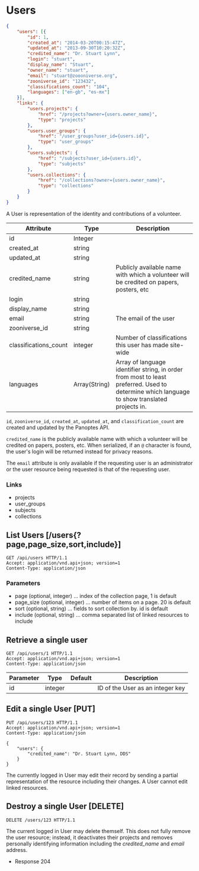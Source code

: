 # Users

```json
{
    "users": [{
        "id": 1,
        "created_at": "2014-03-20T00:15:47Z",
        "updated_at": "2013-09-30T10:20:32Z",
        "credited_name": "Dr. Stuart Lynn",
        "login": "stuart",
        "display_name": "Stuart",
        "owner_name": "stuart",
        "email": "stuart@zoooniverse.org",
        "zooniverse_id": "123432",
        "classifications_count": "104",
        "languages": ["en-gb", "es-mx"]
    }],
    "links": {
        "users.projects": {
            "href": "/projects?owner={users.owner_name}",
            "type": "projects"
        },
        "users.user_groups": {
            "href": "/user_groups?user_id={users.id}",
            "type": "user_groups"
        },
        "users.subjects": {
            "href": "/subjects?user_id={users.id}",
            "type": "subjects"
        },
        "users.collections": {
            "href": "/collections?owner={users.owner_name}",
            "type": "collections"
        }
    }
}
```

A User is representation of the identity and contributions of a volunteer.

Attribute | Type | Description
--------- | ---- | -----------
id | Integer |
created_at | string |
updated_at | string |
credited_name | string | Publicly available name with which a volunteer will be credited on papers, posters, etc
login | string |
display_name | string |
email | string | The email of the user
zooniverse_id | string
classifications_count | integer | Number of classifications this user has made site-wide
languages | Array(String) | Array of language identifier string, in order from most to least preferred. Used to determine which language to show translated projects in.

`id`, `zooniverse_id`, `created_at`, `updated_at`, and `classification_count`
 are created and updated by the Panoptes API.

 `credited_name` is the publicly available name with which a volunteer will be
 credited on papers, posters, etc. When serialized, if an `@` character is
 found, the user's login will be returned instead for privacy reasons.

The `email` attribute is only available if the requesting user is an
administrator or the user resource being requested is that of the requesting
user.

### Links

- projects
- user_groups
- subjects
- collections

## List Users [/users{?page,page_size,sort,include}]

```http
GET /api/users HTTP/1.1
Accept: application/vnd.api+json; version=1
Content-Type: application/json
```
### Parameters

+ page (optional, integer) ... index of the collection page, 1 is default
+ page_size (optional, integer) ... number of items on a page. 20 is default
+ sort (optional, string) ... fields to sort collection by. id is default
+ include (optional, string) ... comma separated list of linked resources to include

## Retrieve a single user

```http
GET /api/users/1 HTTP/1.1
Accept: application/vnd.api+json; version=1
Content-Type: application/json
```

Parameter | Type | Default | Description
--------- | ---- | ------- | -----------
id | integer | | ID of the User as an integer key

## Edit a single User [PUT]

```http
PUT /api/users/123 HTTP/1.1
Accept: application/vnd.api+json; version=1
Content-Type: application/json

{
    "users": {
        "credited_name": "Dr. Stuart Lynn, DDS"
    }
}
```

The currently logged in User may edit their record by sending a
partial representation of the resource including their changes. A User
cannot edit linked resources.

## Destroy a single User [DELETE]

```http
DELETE /users/123 HTTP/1.1
```
The current logged in User may delete themself. This does not fully
remove the user resource; instead, it deactivates their projects
and removes personally identifying information including the
*credited_name* and *email* address.

+ Response 204

